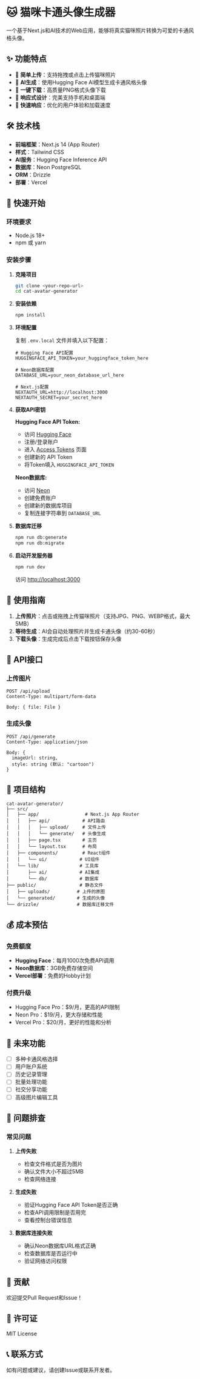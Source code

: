 # 🐱 猫咪卡通头像生成器

一个基于Next.js和AI技术的Web应用，能够将真实猫咪照片转换为可爱的卡通风格头像。

## ✨ 功能特点

- 📸 **简单上传**：支持拖拽或点击上传猫咪照片
- 🤖 **AI生成**：使用Hugging Face AI模型生成卡通风格头像  
- 💾 **一键下载**：高质量PNG格式头像下载
- 📱 **响应式设计**：完美支持手机和桌面端
- 🚀 **快速响应**：优化的用户体验和加载速度

## 🛠 技术栈

- **前端框架**：Next.js 14 (App Router)
- **样式**：Tailwind CSS
- **AI服务**：Hugging Face Inference API
- **数据库**：Neon PostgreSQL
- **ORM**：Drizzle
- **部署**：Vercel

## 🚀 快速开始

### 环境要求

- Node.js 18+
- npm 或 yarn

### 安装步骤

1. **克隆项目**
   ```bash
   git clone <your-repo-url>
   cd cat-avatar-generator
   ```

2. **安装依赖**
   ```bash
   npm install
   ```

3. **环境配置**
   
   复制 `.env.local` 文件并填入以下配置：
   
   ```env
   # Hugging Face API配置
   HUGGINGFACE_API_TOKEN=your_huggingface_token_here
   
   # Neon数据库配置  
   DATABASE_URL=your_neon_database_url_here
   
   # Next.js配置
   NEXTAUTH_URL=http://localhost:3000
   NEXTAUTH_SECRET=your_secret_here
   ```

4. **获取API密钥**

   **Hugging Face API Token:**
   - 访问 [Hugging Face](https://huggingface.co/)
   - 注册/登录账户
   - 进入 [Access Tokens](https://huggingface.co/settings/tokens) 页面
   - 创建新的 API Token
   - 将Token填入 `HUGGINGFACE_API_TOKEN`

   **Neon数据库:**
   - 访问 [Neon](https://neon.com/)
   - 创建免费账户
   - 创建新的数据库项目
   - 复制连接字符串到 `DATABASE_URL`

5. **数据库迁移**
   ```bash
   npm run db:generate
   npm run db:migrate
   ```

6. **启动开发服务器**
   ```bash
   npm run dev
   ```

   访问 [http://localhost:3000](http://localhost:3000)

## 📖 使用指南

1. **上传照片**：点击或拖拽上传猫咪照片（支持JPG、PNG、WEBP格式，最大5MB）
2. **等待生成**：AI会自动处理照片并生成卡通头像（约30-60秒）
3. **下载头像**：生成完成后点击下载按钮保存头像

## 🔧 API接口

### 上传图片
```
POST /api/upload
Content-Type: multipart/form-data

Body: { file: File }
```

### 生成头像
```
POST /api/generate
Content-Type: application/json

Body: { 
  imageUrl: string,
  style: string (默认: "cartoon")
}
```

## 📁 项目结构

```
cat-avatar-generator/
├── src/
│   ├── app/                 # Next.js App Router
│   │   ├── api/            # API路由
│   │   │   ├── upload/     # 文件上传
│   │   │   └── generate/   # 头像生成
│   │   ├── page.tsx        # 主页
│   │   └── layout.tsx      # 布局
│   ├── components/         # React组件
│   │   └── ui/            # UI组件
│   └── lib/               # 工具库
│       ├── ai/            # AI集成
│       └── db/            # 数据库
├── public/                # 静态文件
│   ├── uploads/          # 上传的原图
│   └── generated/        # 生成的头像
└── drizzle/              # 数据库迁移文件
```

## 💰 成本预估

### 免费额度
- **Hugging Face**：每月1000次免费API调用
- **Neon数据库**：3GB免费存储空间
- **Vercel部署**：免费的Hobby计划

### 付费升级
- Hugging Face Pro：$9/月，更高的API限制
- Neon Pro：$19/月，更大存储和性能
- Vercel Pro：$20/月，更好的性能和分析

## 🔄 未来功能

- [ ] 多种卡通风格选择
- [ ] 用户账户系统
- [ ] 历史记录管理
- [ ] 批量处理功能
- [ ] 社交分享功能
- [ ] 高级图片编辑工具

## 🐛 问题排查

### 常见问题

1. **上传失败**
   - 检查文件格式是否为图片
   - 确认文件大小不超过5MB
   - 检查网络连接

2. **生成失败**
   - 验证Hugging Face API Token是否正确
   - 检查API调用限制是否用完
   - 查看控制台错误信息

3. **数据库连接失败**
   - 确认Neon数据库URL格式正确
   - 检查数据库是否运行中
   - 验证网络访问权限

## 🤝 贡献

欢迎提交Pull Request和Issue！

## 📄 许可证

MIT License

## 📞 联系方式

如有问题或建议，请创建Issue或联系开发者。
